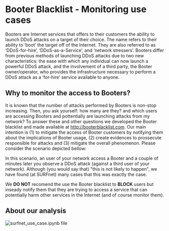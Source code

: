 # Booter Blacklist - Monitoring use cases
Booters are Internet services that offers to their customers the ability to launch DDoS attacks on a target of their choice. The name refers to their ability to ‘boot’ the target off of the Internet. They are also referred to as ‘DDoS-for-hire’, ‘DDoS-as-a-Service’, and ‘network stressers’. Booters differ from previous methods of launching DDoS attacks due to two new characteristics: the ease with which any individual can now launch a powerful DDoS attack, and the involvement of a third party, the Booter owner/operator, who provides the infrastructure necessary to perform a DDoS attack as a ‘for-hire’ service available to anyone.

## Why to monitor the access to Booters?
It is known that the number of attacks performed by Booters is non-stop increasing. Then, you ask yourself: how many are they? and which users are accessing Booters and pottentially are launching attacks from my network? To answer these and other questions we developed the Booter blacklist and made available at http://booterblacklist.com. Our main intention is (1) to mitigate the access of Booter customers by notifying them about the implications of Booter usage, (2) create evidences to prossecute responsible for attacks and (3) mitigate the overall phenomenon. Please consider the scenario depicted bellow: 


In this scenario, an user of your network access a Booter and a couple of minutes later you observe a DDoS attack (against a third user of your network). Although (you would say that) "this is not likely to happen", we have found (at SURFnet) many cases that this was exactly the case.

We **DO NOT** recomend the use the Booter blacklist to **BLOCK** users but inseady notify them that they are trying to access a service that can potentially harm other services in the Internet (and of course monitor them). 

## About our analysis
![surfnet_use_case.ipynb file](figs/utwente.png?raw=true)
